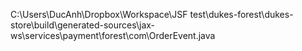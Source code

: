C:\Users\DucAnh\Dropbox\Workspace\JSF test\dukes-forest\dukes-store\build\generated-sources\jax-ws\services\payment\forest\com\OrderEvent.java

